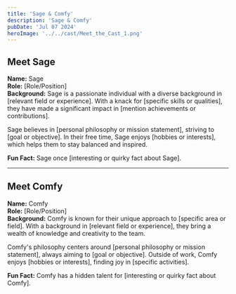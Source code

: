 ```yaml
---
title: 'Sage & Comfy'
description: 'Sage & Comfy'
pubDate: 'Jul 07 2024'
heroImage: '../../cast/Meet_the_Cast_1.png'
---
```


## Meet Sage

**Name:** Sage  
**Role:** [Role/Position]  
**Background:** Sage is a passionate individual with a diverse background in [relevant field or experience]. With a knack for [specific skills or qualities], they have made a significant impact in [mention achievements or contributions].  

Sage believes in [personal philosophy or mission statement], striving to [goal or objective]. In their free time, Sage enjoys [hobbies or interests], which helps them to stay balanced and inspired.  

**Fun Fact:** Sage once [interesting or quirky fact about Sage].  

---

## Meet Comfy

**Name:** Comfy  
**Role:** [Role/Position]  
**Background:** Comfy is known for their unique approach to [specific area or field]. With a background in [relevant field or experience], they bring a wealth of knowledge and creativity to the team.  

Comfy's philosophy centers around [personal philosophy or mission statement], always aiming to [goal or objective]. Outside of work, Comfy enjoys [hobbies or interests], finding joy in [specific activities].  

**Fun Fact:** Comfy has a hidden talent for [interesting or quirky fact about Comfy].

